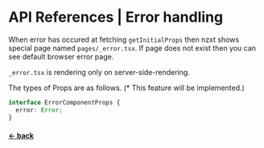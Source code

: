 # API References | Error handling

When error has occured at fetching `getInitialProps` then nzxt shows special page named `pages/_error.tsx`.
If page does not exist then you can see default browser error page.

`_error.tsx` is rendering only on server-side-rendering.

The types of Props are as follows. (* This feature will be implemented.)

```typescript
interface ErrorComponentProps {
  error: Error;
}
```

#### [<- back](./api-references-data-fetching)
